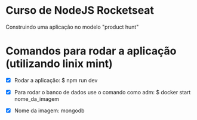 # Curso de NodeJS Rocketseat

Construindo uma aplicação no modelo "product hunt"

# Comandos para rodar a aplicação (utilizando linix mint)

- [X] Rodar a aplicação: $ npm run dev

- [X] Para rodar o banco de dados use o comando como adm: $ docker start nome_da_imagem

- [x] Nome da imagem: mongodb